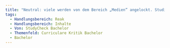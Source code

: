 ```yaml
---
title: "Neutral: viele werden von dem Bereich „Medien” angelockt. Studiengang beinhaltet jedoch 70% wenn nicht sogar 80% Informatik."
tags:
  - Handlungsbereich: Reak
  - Handlungsbereich: Inhalte
  - Von: StudyCheck Bachelor
  - Themenfeld: Curriculare Kritik Bachelor
  - Bachelor
---
```


